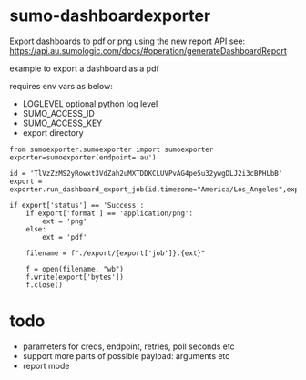 # sumo-dashboardexporter
Export dashboards to pdf or png using the new report API
see: https://api.au.sumologic.com/docs/#operation/generateDashboardReport

example to export a dashboard as a pdf

requires env vars as below:
- LOGLEVEL optional python log level
- SUMO_ACCESS_ID
- SUMO_ACCESS_KEY
- export directory 

```
from sumoexporter.sumoexporter import sumoexporter
exporter=sumoexporter(endpoint='au')

id = 'TlVzZzMS2yRowxt3VdZah2uMXTDDKCLUVPvAG4pe5u32ywgDLJ2i3cBPHLbB'
export = exporter.run_dashboard_export_job(id,timezone="America/Los_Angeles",exportFormat='Pdf')

if export['status'] == 'Success':
    if export['format'] == 'application/png':
        ext = 'png'
    else:
        ext = 'pdf'

    filename = f"./export/{export['job']}.{ext}"

    f = open(filename, "wb")
    f.write(export['bytes'])
    f.close()

```

# todo
- parameters for creds, endpoint, retries, poll seconds etc
- support more parts of possible payload: arguments etc
- report mode